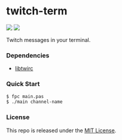 # twitch-term

[![](https://img.shields.io/github/v/tag/thechampagne/twitch-term?label=version)](https://github.com/thechampagne/twitch-term/releases/latest) [![](https://img.shields.io/github/license/thechampagne/twitch-term)](https://github.com/thechampagne/twitch-term/blob/main/LICENSE)

Twitch messages in your terminal.

### Dependencies

- [libtwirc](https://github.com/domsson/libtwirc)

### Quick Start

```sh
$ fpc main.pas
$ ./main channel-name
```

### License

This repo is released under the [MIT License](https://github.com/thechampagne/twitch-term/blob/main/LICENSE).
